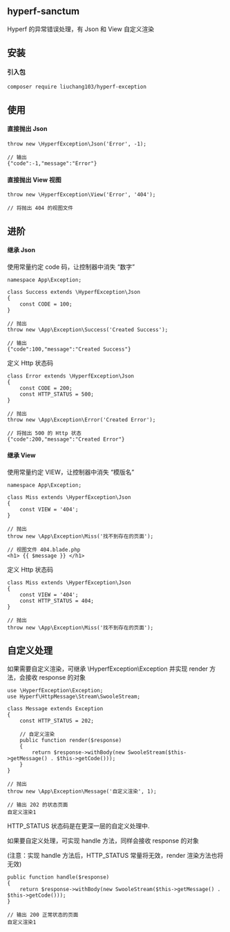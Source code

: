 ## hyperf-sanctum
Hyperf 的异常错误处理，有 Json 和 View 自定义渲染

## 安装

#### 引入包
```
composer require liuchang103/hyperf-exception
```

## 使用

#### 直接抛出 Json
```
throw new \HyperfException\Json('Error', -1);

// 输出
{"code":-1,"message":"Error"}
```

#### 直接抛出 View 视图
```
throw new \HyperfException\View('Error', '404');

// 将抛出 404 的视图文件
```

## 进阶

#### 继承 Json

使用常量约定 code 码，让控制器中消失 “数字”
```
namespace App\Exception;

class Success extends \HyperfException\Json
{
    const CODE = 100;
}

// 抛出
throw new \App\Exception\Success('Created Success');

// 输出
{"code":100,"message":"Created Success"}
```

定义 Http 状态码
```
class Error extends \HyperfException\Json
{
    const CODE = 200;
    const HTTP_STATUS = 500;
}

// 抛出
throw new \App\Exception\Error('Created Error');

// 将抛出 500 的 Http 状态
{"code":200,"message":"Created Error"}
```

#### 继承 View
使用常量约定 VIEW，让控制器中消失 “模版名”
```
namespace App\Exception;

class Miss extends \HyperfException\Json
{
    const VIEW = '404';
}

// 抛出
throw new \App\Exception\Miss('找不到存在的页面');

// 视图文件 404.blade.php
<h1> {{ $message }} </h1>
```

定义 Http 状态码
```
class Miss extends \HyperfException\Json
{
    const VIEW = '404';
    const HTTP_STATUS = 404;
}

// 抛出
throw new \App\Exception\Miss('找不到存在的页面');
```

## 自定义处理

如果需要自定义渲染，可继承 \HyperfException\Exception 并实现 render 方法，会接收 response 的对象
```
use \HyperfException\Exception;
use Hyperf\HttpMessage\Stream\SwooleStream;

class Message extends Exception
{
    const HTTP_STATUS = 202;
    
    // 自定义渲染
    public function render($response)
    {
        return $response->withBody(new SwooleStream($this->getMessage() . $this->getCode()));
    }
}

// 抛出
throw new \App\Exception\Message('自定义渲染', 1);

// 输出 202 的状态页面
自定义渲染1
```

HTTP_STATUS 状态码是在更深一层的自定义处理中.

如果要自定义处理，可实现 handle 方法，同样会接收 response 的对象 

(注意：实现 handle 方法后，HTTP_STATUS 常量将无效，render 渲染方法也将无效)
```
public function handle($response)
{
    return $response->withBody(new SwooleStream($this->getMessage() . $this->getCode()));
}

// 输出 200 正常状态的页面
自定义渲染1
```
